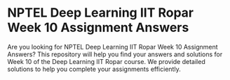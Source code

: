 # NPTEL Deep Learning IIT Ropar Week 10 Assignment Answers

Are you looking for NPTEL Deep Learning IIT Ropar Week 10 Assignment Answers? This repository will help you find your answers and solutions for Week 10 of the Deep Learning IIT Ropar course. We provide detailed solutions to help you complete your assignments efficiently.